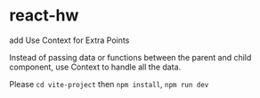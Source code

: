# react-hw

add Use Context for Extra Points

Instead of passing data or functions between the parent and child component, use Context to handle all the data.  

Please `cd vite-project` then `npm install`,  `npm run dev`
